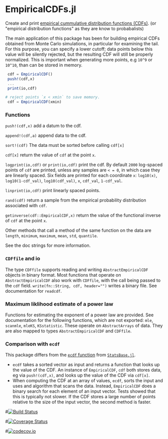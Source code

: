 # EmpiricalCDFs.jl

Create and print [empirical cummulative distribution functions (CDFs)](https://en.wikipedia.org/wiki/Empirical_distribution_function).
(or "empirical distribution functions" as they are know to probabalists)

The main application of this package has been for building empirical CDFs obtained from
Monte Carlo simulations, in particular for examining the tail. For this purpose, you can
specify a lower cutoff; data points below this value will be silently rejected, but the
resulting CDF will still be properly normalized. This is important when generating more
points, e.g `10^9` or `10^10`, than can be stored in memory.

```julia
 cdf = EmpiricalCDF()
 push!(cdf,x)
 ...
 print(io,cdf)

# reject points `x < xmin` to save memory.
 cdf = EmpiricalCDF(xmin)
```

### Functions

`push!(cdf,x)` add a datum to the cdf.

`append!(cdf,a)` append data to the cdf.

`sort!(cdf)` The data must be sorted before calling `cdf[x]`

`cdf[x]` return the value of `cdf` at the point `x`.

`logprint(io,cdf)` or `print(io,cdf)` print the cdf.
By default `2000` log-spaced points of `cdf` are printed, unless any samples are `< = 0`, in which case
they are linearly spaced. Six fields are printed for each coordinate `x`:
`log10(x)`, `log10(1-cdf_val)`, `log10(cdf_val)`, `x`, `cdf_val`, `1-cdf_val`.

`linprint(io,cdf)` print linearly spaced points.

`rand(cdf)`  return a sample from the empirical probability distribution associated with `cdf`.

`getinverse(cdf::EmpiricalCDF,x)` return the value of the functional inverse of `cdf` at the point `x`.

Other methods that call a method of the same function on the data are `length`, `minimum`, `maximum`, `mean`, `std`,
`quantile`.

See the doc strings for more information.

### `CDFfile` and io

The type `CDFfile` supports reading and writing `AbstractEmpiricalCDF` objects in binary format. Most functions
that operate on `AbstractEmpiricalCDF` also work with `CDFfile`, with the call being passed to the `cdf` field.
`write(fn::String, cdf, header="")` writes a binary file. See documentation for `readcdf`.

### Maximum liklihood estimate of a power law

Functions for estimating the exponent of a power law are provided.
See documentation for the following functions, which are not exported: `mle`, `scanmle`, `mleKS`, `KSstatistic`.
These operate on `AbstractArrays` of data. They are also mapped to types `AbstractEmpiricalCDF`
and `CDFfile`.

### Comparison with `ecdf`

This package differs from the  [`ecdf` function](https://statsbasejl.readthedocs.io/en/latest/empirical.html#ecdf)
from [`StatsBase.jl`](https://github.com/JuliaStats/StatsBase.jl).

- `ecdf` takes a sorted vector as input and returns a function that looks up the value of the
   CDF. An instance of `EmpiricalCDF`, `cdf` both stores data, eg via `push!(cdf,x)`, and looks
up the value of the CDF via `cdf[x]`.
- When computing the CDF at an array of values, `ecdf`, sorts the input and uses and algorithm that scans the
  data. Instead, `EmpiricalCDF` does a binary search for each element of an input vector. Tests showed that this
  is typically not slower. If the CDF stores a large number of points relative to the size of the input vector,
  the second method is faster.

#[![Build Status](https://travis-ci.org/jlapeyre/EmpiricalCDFs.jl.svg?branch=master)](https://travis-ci.org/jlapeyre/EmpiricalCDFs.jl)

#[![Coverage Status](https://coveralls.io/repos/jlapeyre/EmpiricalCDFs.jl/badge.svg?branch=master&service=github)](https://coveralls.io/github/jlapeyre/EmpiricalCDFs.jl?branch=master)

#[![codecov.io](http://codecov.io/github/jlapeyre/EmpiricalCDFs.jl/coverage.svg?branch=master)](http://codecov.io/github/jlapeyre/EmpiricalCDFs.jl?branch=master)
